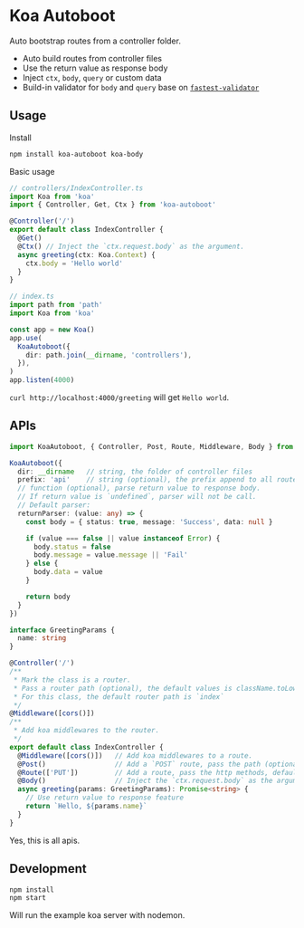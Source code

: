 # Koa Autoboot

Auto bootstrap routes from a controller folder.

- Auto build routes from controller files
- Use the return value as response body
- Inject `ctx`, `body`, `query` or custom data
- Build-in validator for `body` and `query` base on [`fastest-validator`](https://github.com/icebob/fastest-validator)

## Usage

Install

```sh
npm install koa-autoboot koa-body
```

Basic usage

```ts
// controllers/IndexController.ts
import Koa from 'koa'
import { Controller, Get, Ctx } from 'koa-autoboot'

@Controller('/')
export default class IndexController {
  @Get()
  @Ctx() // Inject the `ctx.request.body` as the argument.
  async greeting(ctx: Koa.Context) {
    ctx.body = 'Hello world'
  }
}
```

```ts
// index.ts
import path from 'path'
import Koa from 'koa'

const app = new Koa()
app.use(
  KoaAutoboot({
    dir: path.join(__dirname, 'controllers'),
  }),
)
app.listen(4000)
```

`curl http://localhost:4000/greeting` will get `Hello world`.

## APIs

```ts
import KoaAutoboot, { Controller, Post, Route, Middleware, Body } from 'koa-autoboot'

KoaAutoboot({
  dir: __dirname   // string, the folder of controller files
  prefix: 'api'    // string (optional), the prefix append to all routes path
  // function (optional), parse return value to response body.
  // If return value is `undefined`, parser will not be call.
  // Default parser:
  returnParser: (value: any) => {
    const body = { status: true, message: 'Success', data: null }

    if (value === false || value instanceof Error) {
      body.status = false
      body.message = value.message || 'Fail'
    } else {
      body.data = value
    }

    return body
  }
})

interface GreetingParams {
  name: string
}

@Controller('/')
/**
 * Mark the class is a router.
 * Pass a router path (optional), the default values is className.toLowerCase().replace('controller', '')
 * For this class, the default router path is `index`
 */
@Middleware([cors()])
/**
 * Add koa middlewares to the router.
 */
export default class IndexController {
  @Middleware([cors()])   // Add koa middlewares to a route.
  @Post()                 // Add a `POST` route, pass the path (optional), default is the method name.
  @Route(['PUT'])         // Add a route, pass the http methods, default is `['GET', 'POST']`.
  @Body()                 // Inject the `ctx.request.body` as the argument, pass the validate schema (optional)
  async greeting(params: GreetingParams): Promise<string> {
    // Use return value to response feature
    return `Hello, ${params.name}`
  }
}
```

Yes, this is all apis.

## Development

```sh
npm install
npm start
```

Will run the example koa server with nodemon.
